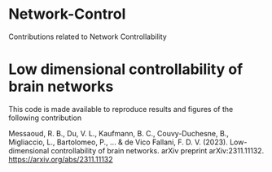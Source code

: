 # Network-Control
Contributions related to Network Controllability

# Low dimensional controllability of brain networks
This code is made available to reproduce results and figures of the following contribution

Messaoud, R. B., Du, V. L., Kaufmann, B. C., Couvy-Duchesne, B., Migliaccio, L., Bartolomeo, P., ... & de Vico Fallani, F. D. V. (2023). Low-dimensional controllability of brain networks. arXiv preprint arXiv:2311.11132.  
https://arxiv.org/abs/2311.11132
